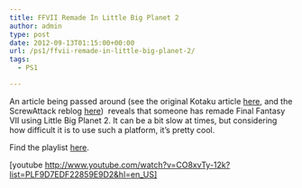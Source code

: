 ```yaml
---
title: FFVII Remade In Little Big Planet 2
author: admin
type: post
date: 2012-09-13T01:15:00+00:00
url: /ps1/ffvii-remade-in-little-big-planet-2/
tags:
  - PS1

---
```

An article being passed around (see the original Kotaku article [here][1], and the ScrewAttack reblog [here][2])  reveals that someone has remade Final Fantasy VII using Little Big Planet 2. It can be a bit slow at times, but considering how difficult it is to use such a platform, it&#8217;s pretty cool.

Find the playlist [here][3].

[youtube http://www.youtube.com/watch?v=CO8xvTy-12k?list=PLF9D7EDF22859E9D2&hl=en_US]

 [1]: http://kotaku.com/5942174/some-guy-remade-final-fantasy-vii-in-littlebigplanet-2?tag=final-fantasy
 [2]: http://www.screwattack.com/video/Final-Fantasy-VII--Remade-with-Little-Big-Planet-2-2720366
 [3]: https://www.youtube.com/playlist?list=PLF9D7EDF22859E9D2&feature=mh_lolz

